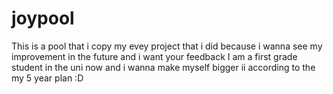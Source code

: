 # joypool
This is a pool that i copy my evey project that i did because i wanna see my improvement in the future and i want your feedback 
I am a first grade student in the uni now and i wanna make myself bigger ii according to the my 5 year plan :D
